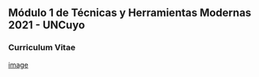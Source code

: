 ## Módulo 1 de Técnicas y Herramientas Modernas 2021 - UNCuyo



### Curriculum Vitae
[image](ceasta.png)



